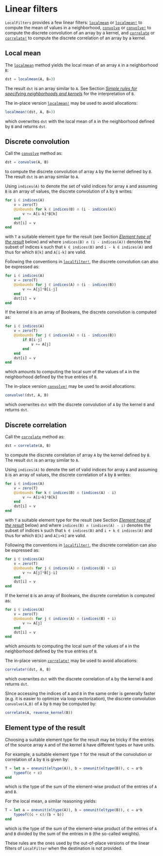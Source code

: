 # Linear filters

`LocalFilters` provides a few linear filters: [`localmean`](@ref) or
[`localmean!`](@ref) to compute the mean of values in a neighborhood,
[`convolve`](@ref) or [`convolve!`](@ref) to compute the discrete convolution
of an array by a kernel, and [`correlate`](@ref) or [`correlate!`](@ref) to
compute the discrete correlation of an array by a kernel.


## Local mean

The [`localmean`](@ref) method yields the local mean of an array `A` in a
neighborhood `B`:

```julia
dst = localmean(A, B=3)
```

The result `dst` is an array similar to `A`. See Section *[Simple rules for
specifying neighborhoods and kernels](@ref)* for the interpretation of `B`.

The in-place version [`localmean!`](@ref) may be used to avoid allocations:

```julia
localmean!(dst, A, B=3)
```

which overwrites `dst` with the local mean of `A` in the neighborhood defined
by `B` and returns `dst`.


## Discrete convolution

Call the [`convolve`](@ref) method as:

```julia
dst = convolve(A, B)
```

to compute the discrete convolution of array `A` by the kernel defined by `B`.
The result `dst` is an array similar to `A`.

Using `indices(A)` to denote the set of valid indices for array `A` and
assuming `B` is an array of values, the discrete convolution of `A` by `B`
writes:

```julia
for i ∈ indices(A)
    v = zero(T)
    @inbounds for k ∈ indices(B) ∩ (i - indices(A))
        v += A[i-k]*B[k]
    end
    dst[i] = v
end
```

with `T` a suitable element type for the result (see Section *[Element type of
the result](@ref)* below) and where `indices(B) ∩ (i - indices(A))` denotes the
subset of indices `k` such that `k ∈ indices(B)` and `i - k ∈ indices(A)` and
thus for which `B[k]` and `A[i-k]` are valid.

Following the conventions in [`localfilter!`](@ref), the discrete convolution
can also be expressed as:

```julia
for i ∈ indices(A)
    v = zero(T)
    @inbounds for j ∈ indices(A) ∩ (i - indices(B))
        v += A[j]*B[i-j]
    end
    dst[i] = v
end
```

If the kernel `B` is an array of Booleans, the discrete convolution is computed
as:

```julia
for i ∈ indices(A)
    v = zero(T)
    @inbounds for j ∈ indices(A) ∩ (i - indices(B))
        if B[i-j]
            v += A[j]
        end
    end
    dst[i] = v
end
```

which amounts to computing the local sum of the values of `A` in the
neighborhood defined by the true entries of `B`.

The in-place version [`convolve!`](@ref) may be used to avoid allocations:

```julia
convolve!(dst, A, B)
```

which overwrites `dst` with the discrete convolution of `A` by the kernel `B`
and returns `dst`.


## Discrete correlation

Call the [`correlate`](@ref) method as:

```julia
dst = correlate(A, B)
```

to compute the discrete correlation of array `A` by the kernel defined by `B`.
The result `dst` is an array similar to `A`.

Using `indices(A)` to denote the set of valid indices for array `A` and
assuming `B` is an array of values, the discrete correlation of `A` by `B`
writes:

```julia
for i ∈ indices(A)
    v = zero(T)
    @inbounds for k ∈ indices(B) ∩ (indices(A) - i)
        v += A[i+k]*B[k]
    end
    dst[i] = v
end
```

with `T` a suitable element type for the result (see Section *[Element type of
the result](@ref)* below) and where `indices(B) ∩ (indices(A) - i)` denotes the
subset of indices `k` such that `k ∈ indices(B)` and `i + k ∈ indices(A)` and
thus for which `B[k]` and `A[i+k]` are valid.

Following the conventions in [`localfilter!`](@ref), the discrete correlation
can also be expressed as:

```julia
for i ∈ indices(A)
    v = zero(T)
    @inbounds for j ∈ indices(A) ∩ (indices(B) + i)
        v += A[j]*B[j-i]
    end
    dst[i] = v
end
```

If the kernel `B` is an array of Booleans, the discrete correlation is computed
as:

```julia
for i ∈ indices(A)
    v = zero(T)
    @inbounds for j ∈ indices(A) ∩ (indices(B) + i)
        v += A[j]
    end
    dst[i] = v
end
```

which amounts to computing the local sum of the values of `A` in the
neighborhood defined by the true entries of `B`.

The in-place version [`correlate!`](@ref) may be used to avoid allocations:

```julia
correlate!(dst, A, B)
```

which overwrites `dst` with the discrete correlation of `A` by the kernel `B`
and returns `dst`.

SInce accessing the indices of `A` and `B` in the same order is generally
faster (e.g. it is easier to optimize via loop vectorization), the discrete
convolution `convolve(A,B)` of `A` by `B` may be computed by:

```julia
correlate(A, reverse_kernel(B))
```


## Element type of the result

Choosing a suitable element type for the result may be tricky if the entries of
the source array `A` and of the kernel `B` have different types or have units.

For example, a suitable element type `T` for the result of the convolution or
correlation of `A` by `B` is given by:

```julia
T = let a = oneunit(eltype(A)), b = oneunit(eltype(B)), c = a*b
    typeof(c + c)
end
```

which is the type of the sum of the element-wise product of the entries of `A`
and `B`.

For the local mean, a similar reasoning yields:

```julia
T = let a = oneunit(eltype(A)), b = oneunit(eltype(B)), c = a*b
    typeof((c + c)/(b + b))
end
```

which is the type of the sum of the element-wise product of the entries of `A`
and `B` divided by the sum of the entries in `B` (the so-called weights).

These rules are the ones used by the out-of-place versions of the linear
filters of `LocalFilter` when the destination is not provided.
